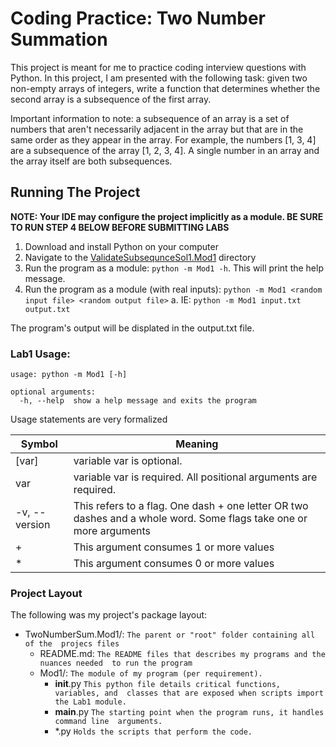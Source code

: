 # Coding Practice: Two Number Summation

This project is meant for me to practice coding interview questions with Python.
In this project, I am presented with the following task: given two 
non-empty arrays of integers, write a function that determines whether the 
second array is a subsequence of the first array. 

Important information to note: a subsequence of an array is a set of numbers 
that aren't necessarily adjacent in the array but that are in the same order 
as they appear in the array. For example, the numbers [1, 3, 4] are a 
subsequence of the array [1, 2, 3, 4]. A single number in an array and the 
array itself are both subsequences.

## Running The Project
**NOTE: Your IDE may configure the project implicitly as a module. BE SURE TO 
RUN STEP 4 BELOW BEFORE SUBMITTING LABS** 

1. Download and install Python on your computer
2. Navigate to the [ValidateSubsequnceSol1.Mod1]() directory
3. Run the program as a module: `python -m Mod1 -h`. This will print the help 
   message.
4. Run the program as a module (with real inputs): `python -m Mod1 <random 
   input file> <random output file>`
   a. IE: `python -m Mod1 input.txt output.txt`

The program's output will be displated in the output.txt file.

### Lab1 Usage:

```commandline
usage: python -m Mod1 [-h] 

optional arguments:
  -h, --help  show a help message and exits the program
```

Usage statements are very formalized

| Symbol    | Meaning   |
| ---           | ---       |
| [var]         | variable var is optional. |
| var           | variable var is required. All positional arguments are required.|
| -v, --version | This refers to a flag. One dash + one letter OR two dashes and a whole word. Some flags take one or more arguments |
| +             | This argument consumes 1 or more values |
| *             | This argument consumes 0 or more values |

### Project Layout

The following was my project's package layout:

* TwoNumberSum.Mod1/: `The parent or "root" folder containing all of the 
  projecs files`
    * README.md:
      `The README files that describes my programs and the nuances needed 
      to run the program`
    * Mod1/: 
      `The module of my program (per requirement).`
      * __init__.py 
        `This python file details critical functions, variables, and 
        classes that are exposed when scripts import the Lab1 module.`
      * __main__.py 
        `The starting point when the program runs, it handles command line 
        arguments.`
      * *.py 
        `Holds the scripts that perform the code.`